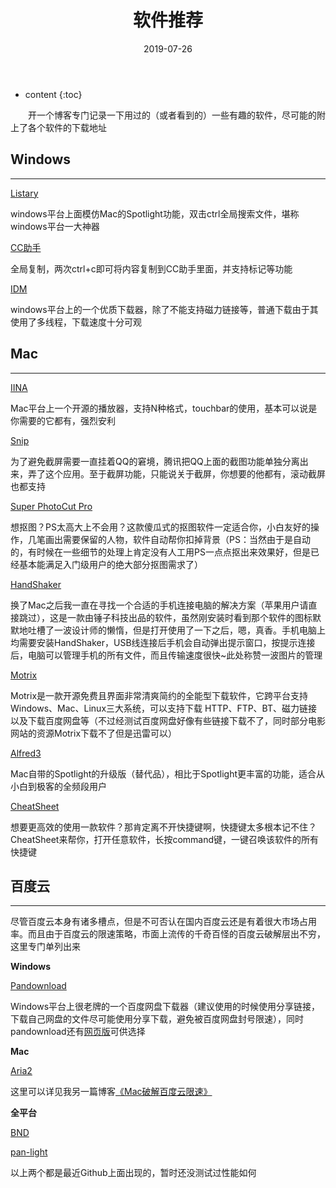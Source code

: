 ﻿---
layout: post
title:  "软件推荐"
date:   2019-07-26
categories: 其他
tag: 软件
---

* content
{:toc}


&emsp;&emsp;开一个博客专门记录一下用过的（或者看到的）一些有趣的软件，尽可能的附上了各个软件的下载地址

## Windows

---

[Listary](https://www.listary.com/)

windows平台上面模仿Mac的Spotlight功能，双击ctrl全局搜索文件，堪称windows平台一大神器

[CC助手](https://ccyixia.com/)

全局复制，两次ctrl+c即可将内容复制到CC助手里面，并支持标记等功能

[IDM](http://www.internetdownloadmanager.com/)

windows平台上的一个优质下载器，除了不能支持磁力链接等，普通下载由于其使用了多线程，下载速度十分可观

## Mac

---

[IINA](https://www.iina.io/)

Mac平台上一个开源的播放器，支持N种格式，touchbar的使用，基本可以说是你需要的它都有，强烈安利

[Snip](https://snip.qq.com/)

为了避免截屏需要一直挂着QQ的窘境，腾讯把QQ上面的截图功能单独分离出来，弄了这个应用。至于截屏功能，只能说关于截屏，你想要的他都有，滚动截屏也都支持

[Super PhotoCut Pro](https://mac.softpedia.com/get/Graphics/Super-PhotoCut-Pro.shtml)

想抠图？PS太高大上不会用？这款傻瓜式的抠图软件一定适合你，小白友好的操作，几笔画出需要保留的人物，软件自动帮你扣掉背景（PS：当然由于是自动的，有时候在一些细节的处理上肯定没有人工用PS一点点抠出来效果好，但是已经基本能满足入门级用户的绝大部分抠图需求了）

[HandShaker](https://www.smartisan.com/apps/#/handshaker)

换了Mac之后我一直在寻找一个合适的手机连接电脑的解决方案（苹果用户请直接跳过），这是一款由锤子科技出品的软件，虽然刚安装时看到那个软件的图标默默地吐槽了一波设计师的懒惰，但是打开使用了一下之后，嗯，真香。手机电脑上均需要安装HandShaker，USB线连接后手机会自动弹出提示窗口，按提示连接后，电脑可以管理手机的所有文件，而且传输速度很快~此处称赞一波图片的管理

[Motrix](https://motrix.app/)

Motrix是一款开源免费且界面非常清爽简约的全能型下载软件，它跨平台支持Windows、Mac、Linux三大系统，可以支持下载 HTTP、FTP、BT、磁力链接以及下载百度网盘等（不过经测试百度网盘好像有些链接下载不了，同时部分电影网站的资源Motrix下载不了但是迅雷可以）

[Alfred3](https://www.alfredapp.com/)

Mac自带的Spotlight的升级版（替代品），相比于Spotlight更丰富的功能，适合从小白到极客的全频段用户

[CheatSheet](https://mediaatelier.com/CheatSheet/)

想要更高效的使用一款软件？那肯定离不开快捷键啊，快捷键太多根本记不住？CheatSheet来帮你，打开任意软件，长按command键，一键召唤该软件的所有快捷键


## 百度云

---

尽管百度云本身有诸多槽点，但是不可否认在国内百度云还是有着很大市场占用率。而且由于百度云的限速策略，市面上流传的千奇百怪的百度云破解层出不穷，这里专门单列出来

**Windows**

[Pandownload](http://pandownload.com/)

Windows平台上很老牌的一个百度网盘下载器（建议使用的时候使用分享链接，下载自己网盘的文件尽可能使用分享下载，避免被百度网盘封号限速），同时pandownload还有[网页版](https://www.baiduwp.com/)可供选择

**Mac**

[Aria2](https://aria2.github.io/)

这里可以详见我另一篇博客[《Mac破解百度云限速》](https://xkw168.github.io/2019/03/23/Mac%E7%A0%B4%E8%A7%A3%E7%99%BE%E5%BA%A6%E4%BA%91%E9%99%90%E9%80%9F.html)

**全平台**

[BND](https://github.com/b3log/baidu-netdisk-downloaderx?utm_campaign=explore-email&utm_medium=email&utm_source=newsletter&utm_term=daily)

[pan-light](https://github.com/peterq/pan-light?utm_campaign=explore-email&utm_medium=email&utm_source=newsletter&utm_term=daily)

以上两个都是最近Github上面出现的，暂时还没测试过性能如何
